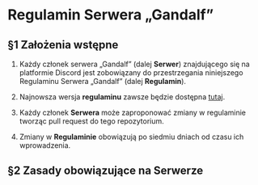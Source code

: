 # Regulamin Serwera „Gandalf”

  

## §1 Założenia wstępne

  
1. Każdy członek serwera „Gandalf” (dalej **Serwer**) znajdującego się na platformie Discord jest zobowiązany do przestrzegania niniejszego Regulaminu Serwera „Gandalf” (dalej **Regulamin**).

2.  Najnowsza wersja **regulaminu** zawsze będzie dostępna [tutaj](https://github.com/marximimus/regulamin-gandalfa/blob/master/README.md).

3.  Każdy członek **Serwera** może zaproponować zmiany w regulaminie tworząc pull request do tego repozytorium.

4.  Zmiany w **Regulaminie** obowiązują po siedmiu dniach od czasu ich wprowadzenia.

## §2 Zasady obowiązujące na Serwerze
  


